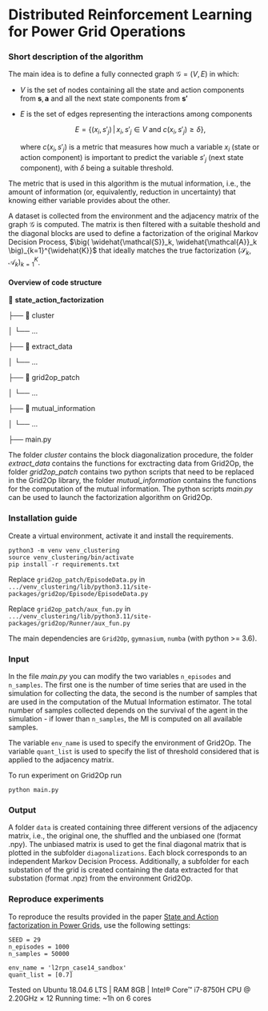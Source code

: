 # Distributed Reinforcement Learning for Power Grid Operations

### Short description of the algorithm

The main idea is to define a fully connected graph $\mathcal{G}=(V,E)$ in which:

- $V$ is the set of nodes containing all the state and action components from $\mathbf{s}, \mathbf{a}$ and all the next state components from $\mathbf{s'}$

- $E$ is the set of edges representing the interactions among components
    
    $$
    E = \{(x_i,s'_j) \,|\, x_i,s'_j\in V\; \text{and}\; c(x_i,s'_j)\geq \delta\},
    $$
    
    where $c(x_i,s'_j)$ is a metric that measures how much a variable $x_i$ (state or action component) is important to predict the variable $s'_j$ (next state component), with $\delta$ being a suitable threshold.

The metric that is used in this algorithm is the mutual information, i.e., the amount of information (or, equivalently, reduction in uncertainty) that knowing either variable provides about the other.

A dataset is collected from the environment and the adjacency matrix of the graph $\mathcal{G}$ is computed. The matrix is then filtered with a suitable theshold and the diagonal blocks are used to define a factorization of the original Markov Decision Process, $\big( \widehat{\mathcal{S}}_k, \widehat{\mathcal{A}}_k  \big)_{k=1}^{\widehat{K}}$ that ideally matches the true factorization $\big(\mathcal{S}_k, \mathcal{A}_k  \big)_{k=1}^{K}$.


#### Overview of code structure

:open_file_folder: **state_action_factorization**

├── :open_file_folder: cluster

│   └── ...

├── :open_file_folder: extract_data

│   └── ...

├── :open_file_folder: grid2op_patch

│   └── ...

├── :open_file_folder: mutual_information

│   └── ...

├── main.py


The folder *cluster* contains the block diagonalization procedure, the folder *extract_data* contains the functions for exctracting data from Grid2Op, the folder *grid2op_patch* contains two python scripts that need to be replaced in the Grid2Op library, the folder *mutual_information* contains the functions for the computation of the mutual information. The python scripts *main.py* can be used to launch the factorization algorithm on Grid2Op.


### Installation guide

Create a virtual environment, activate it and install the requirements.

```commandline
python3 -m venv venv_clustering
source venv_clustering/bin/activate
pip install -r requirements.txt

```

Replace `grid2op_patch/EpisodeData.py` in `.../venv_clustering/lib/python3.11/site-packages/grid2op/Episode/EpisodeData.py`

Replace `grid2op_patch/aux_fun.py` in `.../venv_clustering/lib/python3.11/site-packages/grid2op/Runner/aux_fun.py`

The main dependencies are `Grid2Op`, `gymnasium`, `numba` (with python >= 3.6).


### Input

In the file *main.py* you can modify the two variables `n_episodes` and `n_samples`. The first one is the number of time series that are used in the simulation for collecting the data, the second is the number of samples that are used in the computation of the Mutual Information estimator. The total number of samples collected depends on the survival of the agent in the simulation - if lower than `n_samples`, the MI is computed on all available samples.

The variable `env_name` is used to specify the environment of Grid2Op. The variable `quant_list` is used to specify the list of threshold considered that is applied to the adjacency matrix.


To run experiment on Grid2Op run
```commandline
python main.py
```


### Output
A folder `data` is created containing three different versions of the adjacency matrix, i.e., the original one, the shuffled and the unbiased one (format .npy). The unbiased matrix is used to get the final diagonal matrix that is plotted in the subfolder `diagonalizations`. Each block corresponds to an independent Markov Decision Process. Additionally, a subfolder for each substation of the grid is created containing the data extracted for that substation (format .npz) from the environment Grid2Op.


### Reproduce experiments
To reproduce the results provided in the paper [State and Action factorization in Power Grids](https://arxiv.org/abs/2409.04467), use the following settings:

```commandline
SEED = 29
n_episodes = 1000
n_samples = 50000

env_name = 'l2rpn_case14_sandbox'
quant_list = [0.7]
```

Tested on Ubuntu 18.04.6 LTS | RAM 8GB | Intel® Core™ i7-8750H CPU @ 2.20GHz × 12 
Running time: ~1h on 6 cores
